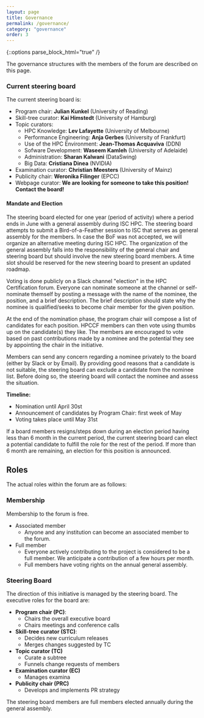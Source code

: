 ```yaml
---
layout: page
title: Governance
permalink: /governance/
category: "governance"
order: 3
---
```

{::options parse_block_html="true" /}

The governance structures with the members of the forum are described on this page.

### Current steering board

The current steering board is:

  * Program chair: **Julian Kunkel** (University of Reading)
  * Skill-tree curator: **Kai Himstedt** (University of Hamburg)
  * Topic curators:
    * HPC Knowledge: **Lev Lafayette** (University of Melbourne)
    * Performance Engineering: **Anja Gerbes** (University of Frankfurt)
    * Use of the HPC Environment: **Jean-Thomas Acquaviva** (DDN)
    * Sofware Development: **Waseem Kamleh** (University of Adelaide)
    * Administration: **Sharan Kalwani** (DataSwing)
    * Big Data: **Cristiana Dinea** (NVIDIA)
  * Examination curator: **Christian Meesters** (University of Mainz)
  * Publicity chair: **Weronika Filinger** (EPCC)
  * Webpage curator: **We are looking for someone to take this position! Contact the board!**

#### Mandate and Election

The steering board elected for one year (period of activity) where a period ends in June with a general assembly during ISC HPC.
The steering board attempts to submit a Bird-of-a-Feather session to ISC that serves as general assembly for the members.
In case the BoF was not accepted, we will organize an alternative meeting during ISC HPC.
The organization of the general assembly falls into the responsibility of the general chair and steering board but should involve the new steering board members.
A time slot should be reserved for the new steering board to present an updated roadmap.

Voting is done publicly on a Slack channel "election" in the HPC Certification forum.
Everyone can nominate someone at the channel or self-nominate themself by posting a message with the name of the nominee, the position, and a brief description.
The brief description should state why the nominee is qualified/seeks to become chair member for the given position.

At the end of the nomination phase, the program chair will compose a list of candidates for each position.
HPCCF members can then vote using thumbs up on the candidate(s) they like.
The members are encouraged to vote based on past contributions made by a nominee and the potential they see by appointing the chair in the initiative.

Members can send any concern regarding a nominee privately to the board (either by Slack or by Email).
By providing good reasons that a candidate is not suitable, the steering board can exclude a candidate from the nominee list.
Before doing so, the steering board will contact the nominee and assess the situation.

**Timeline:**
  * Nomination until April 30st
  * Announcement of candidates by Program Chair: first week of May
  * Voting takes place until May 31st

If a board members resigns/steps down during an election period having less than 6 month in the current period, the current steering board can elect a potential candidate to fulfill the role for the rest of the period.
If more than 6 month are remaining, an election for this position is announced.

## Roles

The actual roles within the forum are as follows:

### Membership

Membership to the forum is free.

  * Associated member
    * Anyone and any institution can become an associated member to the forum.
  * Full member
    * Everyone actively contributing to the project is considered to be a full member. We anticipate a contribution of a few hours per month.
    * Full members have voting rights on the annual general assembly.

### Steering Board

The direction of this initiative is managed by the steering board.
The executive roles for the board are:

  * **Program chair (PC)**:
    * Chairs the overall executive board
    * Chairs meetings and conference calls
  * **Skill-tree curator (STC)**:
    * Decides new curriculum releases
    * Merges changes suggested by TC
  * **Topic curator (TC)**
     * Curate a subtree
     * Funnels change requests of members
  * **Examination curator (EC)**
     * Manages examina
  * **Publicity chair (PRC)**
     * Develops and implements PR strategy

The steering board members are full members elected annually during the general assembly.
